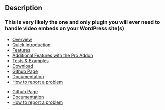 ## Description ##

### This is very likely the one and only plugin you will ever need to handle video embeds on your WordPress site(s) ###

* [Overview][1]
* [Quick Introduction][2]
* [Features][3]
* [Additional Features with the Pro Addon][4]
* [Tests & Examples][12]
* [Download][20]
* [Github Page][21]
* [Documentation][10]
* [How to report a problem][11]

<!--- Landing Page -->
[1]: https://nextgenthemes.com/downloads/advanced-responsive-video-embedder-pro/
[2]: https://nextgenthemes.com/downloads/advanced-responsive-video-embedder-pro/#quick-introduction
[3]: https://nextgenthemes.com/downloads/advanced-responsive-video-embedder-pro/#features
[4]: https://nextgenthemes.com/downloads/advanced-responsive-video-embedder-pro/#additional-features-with-the-pro-addon
<!--- Other Pages on Site -->
[10]: https://nextgenthemes.com/downloads/advanced-responsive-video-embedder-pro/quick-introduction-and-demonstration/
[11]: https://nextgenthemes.com/downloads/advanced-responsive-video-embedder-pro/reporting-issues-for-advanced-responsive-video-embedder/
[12]: https://nextgenthemes.com/downloads/advanced-responsive-video-embedder-pro/tests-and-examples/
<!--- External Links -->
[20]: https://downloads.wordpress.org/plugin/advanced-responsive-video-embedder.latest-stable.zip
[21]: https://github.com/nextgenthemes/advanced-responsive-video-embedder

<ul class="nav nav-pills">
  <li role="presentation"><a href="https://github.com/nextgenthemes/advanced-responsive-video-embedder">Github Page</a></li>
  <li role="presentation"><a href="https://nextgenthemes.com/plugins/advanced-responsive-video-embedder/documentation/">Documentation</a></li>
  <li role="presentation"><a href="https://nextgenthemes.com/plugins/advanced-responsive-video-embedder/reporting-issues-for-advanced-responsive-video-embedder/">How to report a problem</a></li>
</ul>